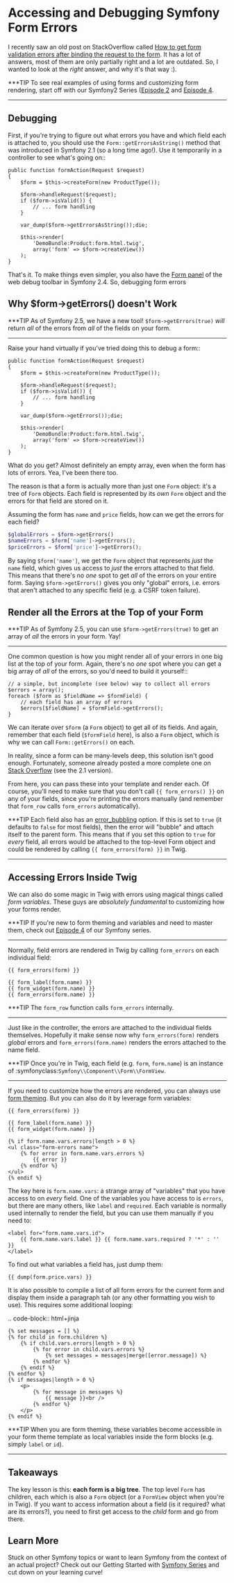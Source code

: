 # Accessing and Debugging Symfony Form Errors

I recently saw an old post on StackOverflow called
[How to get form validation errors after binding the request to the form](http://stackoverflow.com/questions/6978723/symfony2-how-to-get-form-validation-errors-after-binding-the-request-to-the-fo).
It has a lot of answers, most of them are only partially right and a lot
are outdated. So, I wanted to look at the *right* answer, and why it's that
way :).

***TIP
To see real examples of using forms and customizing form rendering, start
off with our Symfony2 Series ([Episode 2](http://knpuniversity.com/screencast/symfony2-ep2/registration-form) and [Episode 4](http://knpuniversity.com/screencast/symfony2-ep4/form-customizationsespecially).
***

## Debugging

First, if you're trying to figure out what errors you have and which field
each is attached to, you should use the
`Form::getErrorsAsString()`
method that was introduced in Symfony 2.1 (so a long time ago!). Use it temporarily
in a controller to see what's going on::

    public function formAction(Request $request)
    {
        $form = $this->createForm(new ProductType());

        $form->handleRequest($request);
        if ($form->isValid()) {
            // ... form handling
        }

        var_dump($form->getErrorsAsString());die;

        $this->render(
            'DemoBundle:Product:form.html.twig',
            array('form' => $form->createView())
        );
    }

That's it. To make things even simpler, you also have the [Form panel](http://symfony.com/blog/new-in-symfony-2-4-great-form-panel-in-the-web-profiler) of
the web debug toolbar in Symfony 2.4. So, debugging form errors

## Why $form->getErrors() doesn't Work

***TIP
As of Symfony 2.5, we have a new tool! `$form->getErrors(true)` *will*
return *all* of the errors from *all* of the fields on your form.
***

Raise your hand virtually if you've tried doing this to debug a form::

    public function formAction(Request $request)
    {
        $form = $this->createForm(new ProductType());

        $form->handleRequest($request);
        if ($form->isValid()) {
            // ... form handling
        }

        var_dump($form->getErrors());die;

        $this->render(
            'DemoBundle:Product:form.html.twig',
            array('form' => $form->createView())
        );
    }

What do you get? Almost definitely an empty array, even when the form has
lots of errors. Yea, I've been there too.

The reason is that a form is actually more than just one `Form` object:
it's a tree of `Form` objects. Each field is represented by its *own* `Form`
object and the errors for that field are stored on it.

Assuming the form has `name` and `price` fields, how can we get the errors
for each field?

```php
$globalErrors = $form->getErrors()
$nameErrors = $form['name']->getErrors();
$priceErrors = $form['price']->getErrors();
```

By saying `$form['name']`, we get the `Form` object that represents *just*
the `name` field, which gives us access to *just* the errors attached to
that field. This means that there's no *one* spot to get *all* of the errors
on your entire form. Saying `$form->getErrors()` gives you only "global"
errors, i.e. errors that aren't attached to any specific field (e.g. a CSRF token
failure).

## Render all the Errors at the Top of your Form

***TIP
As of Symfony 2.5, you can use `$form->getErrors(true)` to get an array
of *all* the errors in your form. Yay!
***

One common question is how you might render all of your errors in one big
list at the top of your form. Again, there's no *one* spot where you can
get a big array of *all* of the errors, so you'd need to build it yourself::

    // a simple, but incomplete (see below) way to collect all errors
    $errors = array();
    foreach ($form as $fieldName => $formField) {
        // each field has an array of errors
        $errors[$fieldName] = $formField->getErrors();
    }

We can iterate over `$form` (a `Form` object) to get all of its fields.
And again, remember that each field (`$formField` here), is also a `Form`
object, which is why we can call
`Form::getErrors()`
on each.

In reality, since a form can be many-levels deep, this solution isn't good
enough. Fortunately, someone already posted a more complete one on
[Stack Overflow](http://stackoverflow.com/a/8216192/805814) (see the 2.1 version).

From here, you can pass these into your template and render each. Of course,
you'll need to make sure that you don't call `{{ form_errors() }}` on any
of your fields, since you're printing the errors manually (and remember that
`form_row` calls `form_errors` automatically).

***TIP
Each field also has an [error_bubbling](http://symfony.com/doc/current/reference/forms/types/text.html#error-bubbling) option. If this is set to `true`
(it defaults to `false` for most fields), then the error will "bubble"
and attach itself to the parent form. This means that if you set this
option to `true` for *every* field, all errors would be attached to
the top-level Form object and could be rendered by calling `{{ form_errors(form) }}`
in Twig.
***

## Accessing Errors Inside Twig

We can also do some magic in Twig with errors using magical things called
*form variables*. These guys are *absolutely fundamental* to customizing
how your forms render.

***TIP
If you're new to form theming and variables and need to master them,
check out [Episode 4](http://knpuniversity.com/screencast/symfony2-ep4/form-customizations) of our Symfony series.
***

Normally, field errors are rendered in Twig by calling `form_errors` on
each individual field:

```html+jinja
{{ form_errors(form) }}

{{ form_label(form.name) }}
{{ form_widget(form.name) }}
{{ form_errors(form.name) }}
```
***TIP
The `form_row` function calls `form_errors` internally.
***

Just like in the controller, the errors are attached to the individual fields
themselves. Hopefully it make sense now why `form_errors(form)` renders *global*
errors and `form_errors(form.name)` renders the errors attached to the
name field.

***TIP
Once you're in Twig, each field (e.g. `form`, `form.name`) is an instance
of :symfonyclass:`Symfony\\Component\\Form\\FormView`.
***

If you need to customize how the errors are rendered, you can always use
[form theming](http://knpuniversity.com/screencast/symfony2-ep4/form-customizations). But you can also do it by leverage form variables:

```html+jinja
{{ form_errors(form) }}

{{ form_label(form.name) }}
{{ form_widget(form.name) }}

{% if form.name.vars.errors|length > 0 %}
<ul class="form-errors name">
    {% for error in form.name.vars.errors %}
        {{ error }}
    {% endfor %}
</ul>
{% endif %}
```

The key here is `form.name.vars`: a strange array of "variables" that you
have access to on *every* field. One of the variables you have access to
is `errors`, but there are many others, like `label` and `required`.
Each variable is normally used internally to render the field, but you can
use them manually if you need to:

```html+jinja
<label for="form.name.vars.id">
    {{ form.name.vars.label }} {{ form.name.vars.required ? '*' : '' }}
</label>
```

To find out what variables a field has, just dump them:

```html+jinja
{{ dump(form.price.vars) }}
```

It is also possible to compile a list of all form errors for the current form and display them inside a paragraph tah (or any other formatting you wish to use). This requires some additional looping:

.. code-block:: html+jinja

    {% set messages = [] %}
    {% for child in form.children %}
        {% if child.vars.errors|length > 0 %}
            {% for error in child.vars.errors %}
                {% set messages = messages|merge([error.message]) %}
            {% endfor %}
        {% endif %}
    {% endfor %}
    {% if messages|length > 0 %}
        <p>
            {% for message in messages %}
                {{ message }}<br />
            {% endfor %}
        </p>
    {% endif %}


***TIP
When you are form theming, these variables become accessible in your
form theme template as local variables inside the form blocks (e.g.
simply `label` or `id`).
***

## Takeaways

The key lesson is this: **each form is a big tree**. The top level `Form` has
children, each which is also a `Form` object (or a `FormView` object
when you're in Twig). If you want to access information about a field (is
it required? what are its errors?), you need to first get access to the *child*
form and go from there.

## Learn More

Stuck on other Symfony topics or want to learn Symfony from the context of
an actual project? Check out our Getting Started with [Symfony Series](http://knpuniversity.com/screencast/tag/symfony) and
cut down on your learning curve!
